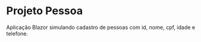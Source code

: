 # Projeto Pessoa
Aplicação Blazor simulando cadastro de pessoas com id, nome, cpf, idade e telefone. 
